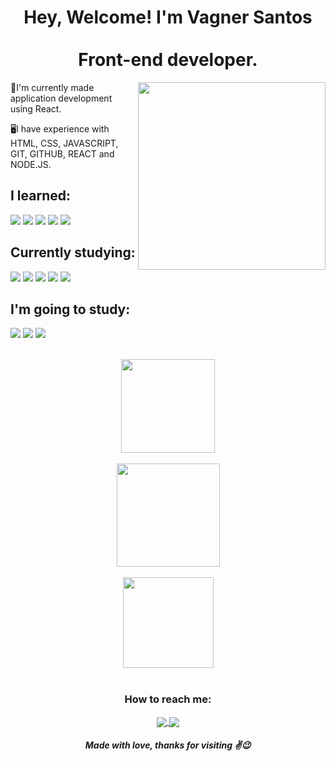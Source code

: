 <h1 align="center">
Hey, Welcome! I'm Vagner Santos
<br>
<br>
Front-end developer. </h1>

<img src="./assets/sonic.gif" align="right" height="300" />
<p align="left">
🚀I'm currently made application development using React.

🖥️I have experience with HTML, CSS, JAVASCRIPT, GIT, GITHUB, REACT and NODE.JS.</p>

<h2>I learned:</h2>

<img src="https://img.shields.io/badge/HTML5-E34F26?style=for-the-badge&logo=html5&logoColor=white"/>

<img src="https://img.shields.io/badge/CSS3-1572B6?style=for-the-badge&logo=css3&logoColor=white"/>

<img src="https://img.shields.io/badge/JavaScript-323330?style=for-the-badge&logo=javascript&logoColor=F7DF1E"/>

<img src="https://img.shields.io/badge/Git-E34F26?style=for-the-badge&logo=git&logoColor=white"/>

<img src="https://img.shields.io/badge/GitHub-100000?style=for-the-badge&logo=github&logoColor=white"/>

<h2>Currently studying: </h2>

<img src="https://img.shields.io/badge/React-20232A?style=for-the-badge&logo=react&logoColor=61DAFB"/>

<img src="https://img.shields.io/badge/styled--components-DB7093?style=for-the-badge&logo=styled-components&logoColor=white"/>

<img src="https://img.shields.io/badge/Material--UI-0081CB?style=for-the-badge&logo=material-ui&logoColor=white"/>

<img src="https://img.shields.io/badge/PostgreSQL-316192?style=for-the-badge&logo=postgresql&logoColor=white" />

<img src="https://img.shields.io/badge/MongoDB-4EA94B?style=for-the-badge&logo=mongodb&logoColor=white">

<h2>I'm going to study: </h2>

<img src="https://img.shields.io/badge/React_Native-20232A?style=for-the-badge&logo=react&logoColor=61DAFB"/>

<img src="https://img.shields.io/badge/Sass-CC6699?style=for-the-badge&logo=sass&logoColor=white"/>

<img src="https://img.shields.io/badge/Tailwind_CSS-38B2AC?style=for-the-badge&logo=tailwind-css&logoColor=white"/>



<br>
<br>

<p align="center">
  <a href="https://github.com/vagner0795">
    <img
      align="center"
      height="150em"
      src="https://github-readme-stats.vercel.app/api?username=vagner0795&show_icons=true&include_all_commits=true&count_private=true&theme=dracula"
    />
  </a>

<br>
<br>

<a href="https://github.com/vagner0795">
    <img
      align="center"
      height="165em"
      src="https://github-readme-stats.vercel.app/api/top-langs/?username=vagner0795&show_icons=true&include_all_commits=true&count_private=true&layout=compact&theme=dracula"
    />
  </a>
  <br>
<br>

<a href="https://github.com/vagner0795">
    <img
      align="center"
      height="145em"
      src="https://github-readme-streak-stats.herokuapp.com/?user=vagner0795&theme=dracula&hide_border=true"
    />
  </a>

<br>
<br>

</p>

<h3 align="center"> How to reach me:</h3>

<p align="center">
  
  <a href="https://www.linkedin.com/in/vagner-santos-828731b7/">
    <img
         align="center"
         src="https://img.shields.io/badge/LinkedIn-1C1C1C?style=for-the-badge&logo=linkedin&logoColor=00FFFF"/>
  </a>

  <a href="vagner.devs@hotmail.com/">
    <img
         align="center"
         src="https://img.shields.io/badge/Microsoft_Outlook-0078D4?style=for-the-badge&logo=microsoft-outlook&logoColor=white"/>
  </a>

</p>

<h5 align="center" >
Made with love, thanks for visiting ✌😉</h5>


